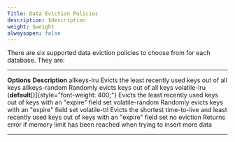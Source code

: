 ```yaml
---
Title: Data Eviction Policies
description: $description
weight: $weight
alwaysopen: false
---
```

There are six supported data eviction policies to choose from for each
database. They are:

  --------------------------------------------------------- ------------------------------------------------------------------------------------------------------
  **Options**                                               **Description**
  allkeys-lru                                               Evicts the least recently used keys out of all keys
  allkeys-random                                            Randomly evicts keys out of all keys
  volatile-lru (**default**[)]{style="font-weight: 400;"}   Evicts the least recently used keys out of keys with an "expire" field set
  volatile-random                                           Randomly evicts keys with an "expire" field set
  volatile-ttl                                              Evicts the shortest time-to-live and least recently used keys out of keys with an "expire" field set
  no eviction                                               Returns error if memory limit has been reached when trying to insert more data
  --------------------------------------------------------- ------------------------------------------------------------------------------------------------------
